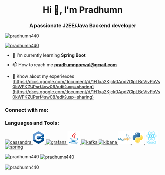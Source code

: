 <h1 align="center">Hi 👋, I'm Pradhumn</h1>
<h3 align="center">A passionate J2EE/Java Backend developer</h3>

<p align="left"> <img src="https://komarev.com/ghpvc/?username=pradhumn440&label=Profile%20views&color=0e75b6&style=flat" alt="pradhumn440" /> </p>

<p align="left"> <a href="https://github.com/ryo-ma/github-profile-trophy"><img src="https://github-profile-trophy.vercel.app/?username=pradhumn440" alt="pradhumn440" /></a> </p>

- 🌱 I’m currently learning **Spring Boot**

- 📫 How to reach me **pradhumnporwal@gmail.com**

- 📄 Know about my experiences [https://docs.google.com/document/d/1HTxa2Kjck0Apd7GIpLBcVivPoVs0kWFKZUPsrf4sw08/edit?usp=sharing](https://docs.google.com/document/d/1HTxa2Kjck0Apd7GIpLBcVivPoVs0kWFKZUPsrf4sw08/edit?usp=sharing)

<h3 align="left">Connect with me:</h3>
<p align="left">
</p>

<h3 align="left">Languages and Tools:</h3>
<p align="left"> <a href="https://cassandra.apache.org/" target="_blank" rel="noreferrer"> <img src="https://www.vectorlogo.zone/logos/apache_cassandra/apache_cassandra-icon.svg" alt="cassandra" width="40" height="40"/> </a> <a href="https://www.w3schools.com/cpp/" target="_blank" rel="noreferrer"> <img src="https://raw.githubusercontent.com/devicons/devicon/master/icons/cplusplus/cplusplus-original.svg" alt="cplusplus" width="40" height="40"/> </a> <a href="https://grafana.com" target="_blank" rel="noreferrer"> <img src="https://www.vectorlogo.zone/logos/grafana/grafana-icon.svg" alt="grafana" width="40" height="40"/> </a> <a href="https://www.java.com" target="_blank" rel="noreferrer"> <img src="https://raw.githubusercontent.com/devicons/devicon/master/icons/java/java-original.svg" alt="java" width="40" height="40"/> </a> <a href="https://kafka.apache.org/" target="_blank" rel="noreferrer"> <img src="https://www.vectorlogo.zone/logos/apache_kafka/apache_kafka-icon.svg" alt="kafka" width="40" height="40"/> </a> <a href="https://www.elastic.co/kibana" target="_blank" rel="noreferrer"> <img src="https://www.vectorlogo.zone/logos/elasticco_kibana/elasticco_kibana-icon.svg" alt="kibana" width="40" height="40"/> </a> <a href="https://www.mysql.com/" target="_blank" rel="noreferrer"> <img src="https://raw.githubusercontent.com/devicons/devicon/master/icons/mysql/mysql-original-wordmark.svg" alt="mysql" width="40" height="40"/> </a> <a href="https://www.python.org" target="_blank" rel="noreferrer"> <img src="https://raw.githubusercontent.com/devicons/devicon/master/icons/python/python-original.svg" alt="python" width="40" height="40"/> </a> <a href="https://reactjs.org/" target="_blank" rel="noreferrer"> <img src="https://raw.githubusercontent.com/devicons/devicon/master/icons/react/react-original-wordmark.svg" alt="react" width="40" height="40"/> </a> <a href="https://spring.io/" target="_blank" rel="noreferrer"> <img src="https://www.vectorlogo.zone/logos/springio/springio-icon.svg" alt="spring" width="40" height="40"/> </a> </p>

<p><img align="left" src="https://github-readme-stats.vercel.app/api/top-langs?username=pradhumn440&show_icons=true&locale=en&layout=compact" alt="pradhumn440" /></p>

<p>&nbsp;<img align="center" src="https://github-readme-stats.vercel.app/api?username=pradhumn440&show_icons=true&locale=en" alt="pradhumn440" /></p>

<p><img align="center" src="https://github-readme-streak-stats.herokuapp.com/?user=pradhumn440&" alt="pradhumn440" /></p>
